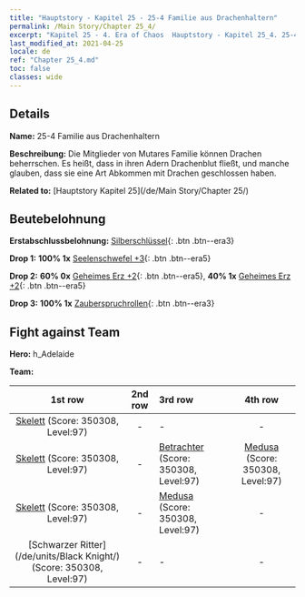 ```yaml
---
title: "Hauptstory - Kapitel 25 - 25-4 Familie aus Drachenhaltern"
permalink: /Main Story/Chapter 25_4/
excerpt: "Kapitel 25 - 4. Era of Chaos  Hauptstory - Kapitel 25_4. 25-4 Familie aus Drachenhaltern"
last_modified_at: 2021-04-25
locale: de
ref: "Chapter 25_4.md"
toc: false
classes: wide
---
```


## Details

 **Name:** 25-4 Familie aus Drachenhaltern

 **Beschreibung:** Die Mitglieder von Mutares Familie können Drachen beherrschen. Es heißt, dass in ihren Adern Drachenblut fließt, und manche glauben, dass sie eine Art Abkommen mit Drachen geschlossen haben.

 **Related to:** [Hauptstory Kapitel 25](/de/Main Story/Chapter 25/)

## Beutebelohnung

 **Erstabschlussbelohnung:** [Silberschlüssel](/ItemsDE/con_693/){: .btn .btn--era3}

 **Drop 1:** **100% 1x** [Seelenschwefel +3](/ItemsDE/mat_85/){: .btn .btn--era5}

 **Drop 2:** **60% 0x** [Geheimes Erz +2](/ItemsDE/mat_75/){: .btn .btn--era5}, **40% 1x** [Geheimes Erz +2](/ItemsDE/mat_75/){: .btn .btn--era5}

 **Drop 3:** **100% 1x** [Zauberspruchrollen](/ItemsDE/con_694/){: .btn .btn--era3}


## Fight against Team
 **Hero:** h_Adelaide

 **Team:**


  | 1st row | 2nd row | 3rd row | 4th row |
  |:----:|:----:|:----|:----:|
  | [Skelett](/de/units/Skeleton/) (Score: 350308, Level:97)  | - | - | - |
  | [Skelett](/de/units/Skeleton/) (Score: 350308, Level:97)  | - | [Betrachter](/de/units/Beholder/) (Score: 350308, Level:97)  | [Medusa](/de/units/Medusa/) (Score: 350308, Level:97)  |
  | [Skelett](/de/units/Skeleton/) (Score: 350308, Level:97)  | - | [Medusa](/de/units/Medusa/) (Score: 350308, Level:97)  | - |
  | [Schwarzer Ritter](/de/units/Black Knight/) (Score: 350308, Level:97)  | - | - | - |


